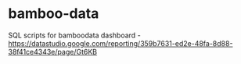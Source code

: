 # bamboo-data
SQL scripts for bamboodata dashboard - https://datastudio.google.com/reporting/359b7631-ed2e-48fa-8d88-38f41ce4343e/page/Gt6KB 
